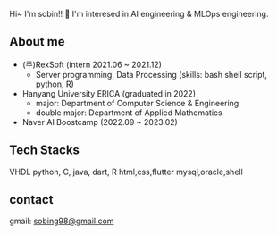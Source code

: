 
Hi~ I'm sobin!! 👋 I'm interesed in AI engineering & MLOps engineering.

## About me
- (주)RexSoft (intern 2021.06 ~ 2021.12)
  - Server programming, Data Processing (skills: bash shell script, python, R)
- Hanyang University ERICA (graduated in 2022)
  - major: Department of Computer Science & Engineering
  - double major: Department of Applied Mathematics
- Naver AI Boostcamp (2022.09 ~ 2023.02)

## Tech Stacks

VHDL
python, C, java, dart, R
html,css,flutter
mysql,oracle,shell

## contact
gmail: sobing98@gmail.com



<!--
**sobin98/sobin98** is a ✨ _special_ ✨ repository because its `README.md` (this file) appears on your GitHub profile.

Here are some ideas to get you started:

- 🔭 I’m currently working on ...
- 🌱 I’m currently learning ...
- 👯 I’m looking to collaborate on ...
- 🤔 I’m looking for help with ...
- 💬 Ask me about ...
- 📫 How to reach me: ...
- 😄 Pronouns: ...
- ⚡ Fun fact: ...ㅁ

## contact
velog, gmail


-->
